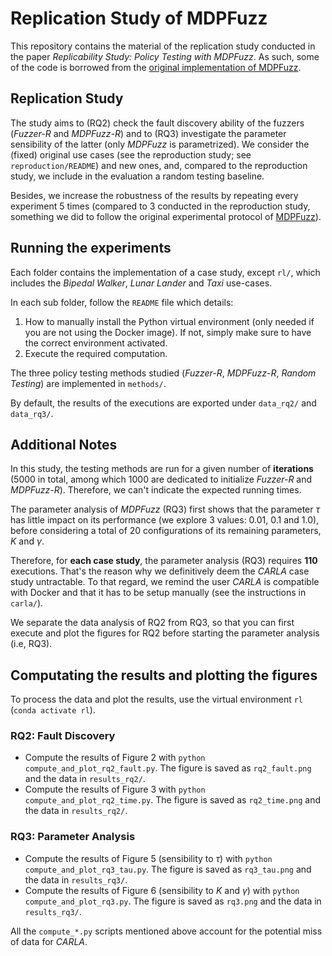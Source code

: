 # Replication Study of MDPFuzz

This repository contains the material of the replication study conducted in the paper *Replicability Study: Policy Testing with MDPFuzz*.
As such, some of the code is borrowed from the [original implementation of MDPFuzz](https://github.com/Qi-Pang/MDPFuzz).

## Replication Study

The study aims to (RQ2) check the fault discovery ability of the fuzzers (*Fuzzer-R* and *MDPFuzz-R*) and to (RQ3) investigate the parameter sensibility of the latter (only *MDPFuzz* is parametrized).
We consider the (fixed) original use cases (see the reproduction study; see `reproduction/README`) and new ones, and, compared to the reproduction study, we include in the evaluation a random testing baseline.

Besides, we increase the robustness of the results by repeating every experiment 5 times (compared to 3 conducted in the reproduction study, something we did to follow the original experimental protocol of [MDPFuzz](https://github.com/Qi-Pang/MDPFuzz)).

## Running the experiments

Each folder contains the implementation of a case study, except `rl/`, which includes the *Bipedal Walker*, *Lunar Lander* and *Taxi* use-cases.

In each sub folder, follow the `README` file which details:
1. How to manually install the Python virtual environment (only needed if you are not using the Docker image). If not, simply make sure to have the correct environment activated.
2. Execute the required computation.

The three policy testing methods studied (*Fuzzer-R*, *MDPFuzz-R*, *Random Testing*) are implemented in `methods/`.

By default, the results of the executions are exported under `data_rq2/` and `data_rq3/`.

## Additional Notes

In this study, the testing methods are run for a given number of **iterations** (5000 in total, among which 1000 are dedicated to initialize *Fuzzer-R* and *MDPFuzz-R*).
Therefore, we can't indicate the expected running times.


The parameter analysis of *MDPFuzz* (RQ3) first shows that the parameter $\tau$ has little impact on its performance (we explore 3 values: 0.01, 0.1 and 1.0), before considering a total of 20 configurations of its remaining parameters, $K$ and $\gamma$.

Therefore, for **each case study**, the parameter analysis (RQ3) requires **110** executions.
That's the reason why we definitively deem the *CARLA* case study untractable.
To that regard, we remind the user *CARLA* is compatible with Docker and that it has to be setup manually (see the instructions in `carla/`).

We separate the data analysis of RQ2 from RQ3, so that you can first execute and plot the figures for RQ2 before starting the parameter analysis (i.e, RQ3).

## Computating the results and plotting the figures

To process the data and plot the results, use the virtual environment `rl` (`conda activate rl`).

### RQ2: Fault Discovery

- Compute the results of Figure 2 with `python compute_and_plot_rq2_fault.py`. The figure is saved as `rq2_fault.png` and the data in `results_rq2/`.
- Compute the results of Figure 3 with `python compute_and_plot_rq2_time.py`. The figure is saved as `rq2_time.png` and the data in `results_rq2/`.

### RQ3: Parameter Analysis

- Compute the results of Figure 5 (sensibility to $\tau$) with `python compute_and_plot_rq3_tau.py`. The figure is saved as `rq3_tau.png` and the data in `results_rq3/`.
- Compute the results of Figure 6 (sensibility to $K$ and $\gamma$) with `python compute_and_plot_rq3.py`. The figure is saved as `rq3.png` and the data in `results_rq3/`.

All the `compute_*.py` scripts mentioned above account for the potential miss of data for *CARLA*.